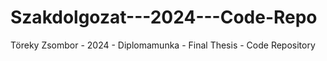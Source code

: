 # Szakdolgozat---2024---Code-Repo
Töreky Zsombor - 2024 - Diplomamunka - Final Thesis - Code Repository

